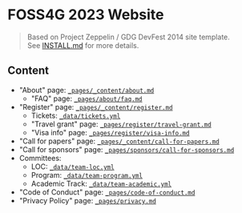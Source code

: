 # FOSS4G 2023 Website

> Based on Project Zeppelin / GDG DevFest 2014 site template.  
> See [INSTALL.md](INSTALL.md) for more details.

## Content

- "About" page: [`_pages/_content/about.md`](_pages/_content/about.md)
  - "FAQ" page: [`_pages/about/faq.md`](_pages/about/faq.md)
- "Register" page: [`_pages/_content/register.md`](_pages/_content/register.md)
  - Tickets: [`_data/tickets.yml`](_data/tickets.yml)
  - "Travel grant" page: [`_pages/register/travel-grant.md`](_pages/register/travel-grant.md)
  - "Visa info" page: [`_pages/register/visa-info.md`](_pages/register/visa-info.md)
- "Call for papers" page: [`_pages/_content/call-for-papers.md`](_pages/_content/call-for-papers.md)
- "Call for sponsors" page: [`_pages/sponsors/call-for-sponsors.md`](_pages/sponsors/call-for-sponsors.md)
- Committees:
  - LOC: [`_data/team-loc.yml`](_data/team-loc.yml)
  - Program: [`_data/team-program.yml`](_data/team-program.yml)
  - Academic Track: [`_data/team-academic.yml`](_data/team-academic.yml)
- "Code of Conduct" page: [`_pages/code-of-conduct.md`](_pages/code-of-conduct.md)
- "Privacy Policy" page: [`_pages/privacy.md`](_pages/privacy.md)
